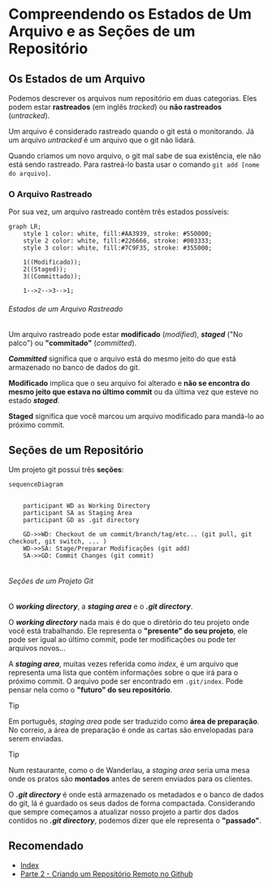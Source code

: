 # Compreendendo os Estados de Um Arquivo e as Seções de um Repositório

## Os Estados de um Arquivo

Podemos descrever os arquivos num repositório em duas categorias. Eles podem estar **rastreados** (em inglês *tracked*) ou **não rastreados** (*untracked*).

Um arquivo é considerado rastreado quando o git está o monitorando.
Já um arquivo *untracked* é um arquivo que o git não lidará.

Quando criamos um novo arquivo, o git mal sabe de sua existência, ele não está sendo rastreado. Para rastreá-lo basta usar o comando `git add [nome do arquivo]`.

### O Arquivo Rastreado

Por sua vez, um arquivo rastreado contêm três estados possíveis:

```mermaid
graph LR;
    style 1 color: white, fill:#AA3939, stroke: #550000; 
    style 2 color: white, fill:#226666, stroke: #003333;
    style 3 color: white, fill:#7C9F35, stroke: #355000;

    1((Modificado));
    2((Staged));
    3((Committado));
    
    1-->2-->3-->1;

```

###### Estados de um Arquivo Rastreado

Um arquivo rastreado pode estar **modificado** (*modified*), ***staged*** ("No palco") ou **"commitado"** (*committed*).

***Committed*** significa que o arquivo está do mesmo jeito do que está armazenado no banco de dados do git.

**Modificado** implica que o seu arquivo foi alterado e **não se encontra do mesmo jeito que estava no último commit** ou da última vez que esteve no estado ***staged***.

**Staged** significa que você marcou um arquivo modificado para mandá-lo ao próximo commit.

## Seções de um Repositório

Um projeto git possui três **seções**:

```mermaid
sequenceDiagram


    participant WD as Working Directory
    participant SA as Staging Area
    participant GD as .git directory

    GD->>WD: Checkout de um commit/branch/tag/etc... (git pull, git checkout, git switch, ... )
    WD->>SA: Stage/Preparar Modificações (git add)
    SA->>GD: Commit Changes (git commit)
    
```

###### Seções de um Projeto Git

O ***working directory***, a ***staging area*** e o ***.git directory***.

O ***working directory*** nada mais é do que o diretório do teu projeto onde você está trabalhando. Ele representa o **"presente" do seu projeto**, ele pode ser igual ao último commit, pode ter modificações ou pode ter arquivos novos...

A ***staging area***, muitas vezes referida como *index*, é um arquivo que representa uma lista que contém informações sobre o que irá para o próximo commit. O arquivo pode ser encontrado em `.git/index`. Pode pensar nela como o **"futuro" do seu repositório**.

>[!TIP]
> Em português, *staging area* pode ser traduzido como **área de preparação**. No correio, a área de preparação é onde as cartas são envelopadas para serem enviadas.

>[!TIP]
> Num restaurante, como o de Wanderlau, a *staging area* seria uma mesa onde os pratos são **montados** antes de serem enviados para os clientes.

O ***.git directory*** é onde está armazenado os metadados e o banco de dados do git, lá é guardado os seus dados de forma compactada. Considerando que sempre começamos a atualizar nosso projeto a partir dos dados contidos no ***.git directory***, podemos dizer que ele representa o **"passado"**.

## Recomendado

- [Index](../readme.md)
- [Parte 2 - Criando um Repositório Remoto no Github](Parte%202%20-%20Criando%20um%20Reposit%C3%B3rio%20Remoto%20no%20Github.md)
